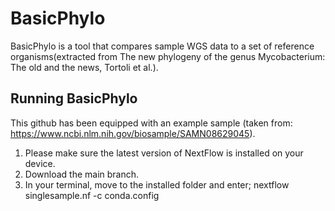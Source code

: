 # BasicPhylo
BasicPhylo is a tool that compares sample WGS data to a set of reference organisms(extracted from The new phylogeny of the genus Mycobacterium: The old and the news, Tortoli et al.).

## Running BasicPhylo
This github has been equipped with an example sample (taken from: https://www.ncbi.nlm.nih.gov/biosample/SAMN08629045). 

1. Please make sure the latest version of NextFlow is installed on your device.
2. Download the main branch.
3. In your terminal, move to the installed folder and enter; nextflow singlesample.nf -c conda.config
